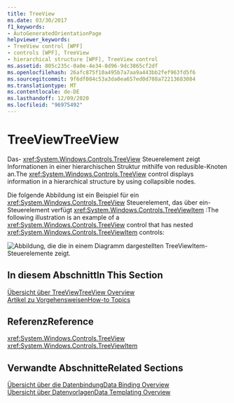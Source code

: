 ```yaml
---
title: TreeView
ms.date: 03/30/2017
f1_keywords:
- AutoGeneratedOrientationPage
helpviewer_keywords:
- TreeView control [WPF]
- controls [WPF], TreeView
- hierarchical structure [WPF], TreeView control
ms.assetid: 805c235c-0a0e-4e34-8d96-9dc3865cf2df
ms.openlocfilehash: 26afc875f10a495b7a7aa9a443bb2fef963fd5f6
ms.sourcegitcommit: 9f6df084c53a3da0ea657ed0d708a72213683084
ms.translationtype: MT
ms.contentlocale: de-DE
ms.lasthandoff: 12/09/2020
ms.locfileid: "96975492"
---
```

# <a name="treeview"></a><span data-ttu-id="5088c-102">TreeView</span><span class="sxs-lookup"><span data-stu-id="5088c-102">TreeView</span></span>
<span data-ttu-id="5088c-103">Das- <xref:System.Windows.Controls.TreeView> Steuerelement zeigt Informationen in einer hierarchischen Struktur mithilfe von redusible-Knoten an.</span><span class="sxs-lookup"><span data-stu-id="5088c-103">The <xref:System.Windows.Controls.TreeView> control displays information in a hierarchical structure by using collapsible nodes.</span></span>  
  
 <span data-ttu-id="5088c-104">Die folgende Abbildung ist ein Beispiel für ein <xref:System.Windows.Controls.TreeView> Steuerelement, das über ein-Steuerelement verfügt <xref:System.Windows.Controls.TreeViewItem> :</span><span class="sxs-lookup"><span data-stu-id="5088c-104">The following illustration is an example of a <xref:System.Windows.Controls.TreeView> control that has nested <xref:System.Windows.Controls.TreeViewItem> controls:</span></span>  
  
 ![Abbildung, die die in einem Diagramm dargestellten TreeViewItem-Steuerelemente zeigt.](./media/treeview/nested-treeviewitem-controls.jpg)  
  
## <a name="in-this-section"></a><span data-ttu-id="5088c-106">In diesem Abschnitt</span><span class="sxs-lookup"><span data-stu-id="5088c-106">In This Section</span></span>  
 [<span data-ttu-id="5088c-107">Übersicht über TreeView</span><span class="sxs-lookup"><span data-stu-id="5088c-107">TreeView Overview</span></span>](treeview-overview.md)  
 [<span data-ttu-id="5088c-108">Artikel zu Vorgehensweisen</span><span class="sxs-lookup"><span data-stu-id="5088c-108">How-to Topics</span></span>](treeview-how-to-topics.md)  
  
## <a name="reference"></a><span data-ttu-id="5088c-109">Referenz</span><span class="sxs-lookup"><span data-stu-id="5088c-109">Reference</span></span>  
 <xref:System.Windows.Controls.TreeView>  
  <xref:System.Windows.Controls.TreeViewItem>  
  
## <a name="related-sections"></a><span data-ttu-id="5088c-110">Verwandte Abschnitte</span><span class="sxs-lookup"><span data-stu-id="5088c-110">Related Sections</span></span>  
 [<span data-ttu-id="5088c-111">Übersicht über die Datenbindung</span><span class="sxs-lookup"><span data-stu-id="5088c-111">Data Binding Overview</span></span>](/dotnet/desktop-wpf/data/data-binding-overview)  
  [<span data-ttu-id="5088c-112">Übersicht über Datenvorlagen</span><span class="sxs-lookup"><span data-stu-id="5088c-112">Data Templating Overview</span></span>](../data/data-templating-overview.md)
